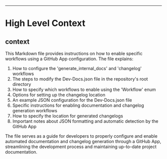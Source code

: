 

  ---
# High Level Context
## context
This Markdown file provides instructions on how to enable specific workflows using a GitHub App configuration. The file explains:

1. How to configure the 'generate_internal_docs' and 'changelog' workflows
2. The steps to modify the Dev-Docs.json file in the repository's root directory
3. How to specify which workflows to enable using the 'Workflow' enum
4. Options for setting up the changelog location
5. An example JSON configuration for the Dev-Docs.json file
6. Specific instructions for enabling documentation and changelog generation workflows
7. How to specify the location for generated changelogs
8. Important notes about JSON formatting and automatic detection by the GitHub App

The file serves as a guide for developers to properly configure and enable automated documentation and changelog generation through a GitHub App, streamlining the development process and maintaining up-to-date project documentation.

  